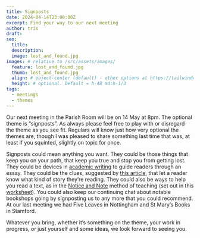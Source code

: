 ```yaml
---
title: Signposts
date: 2024-04-14T23:00:00Z
excerpt: Find your way to our next meeting
author: tris
draft: 
seo:
  title:
  description:
  image: lost_and_found.jpg
images: # relative to /src/assets/images/
  feature: lost_and_found.jpg
  thumb: lost_and_found.jpg
  align: # object-center (default) - other options at https://tailwindcss.com/docs/object-position
  height: # optional. Default = h-48 md:h-1/3
tags:
  - meetings
  - themes
---
```

Our next meeting in the Parish Room will be on 14 May at 8pm. The optional theme is “signposts”. As always please feel free to play with or disregard the theme as you see fit. Regulars will know just how very optional the themes are, though I was pleased to share something last time that was, at least if you squinted, slightly on topic for once.

Signposts could mean anything you want. They could be those things that keep you on your path, that keep you true and stop you from getting lost. They could be devices in 
[academic writing](https://style.mla.org/effective-signposting/) to guide readers through an essay. They could be the clues, suggested by [this article](https://www.clarendonhousebooks.com/single-post/2017/02/21/Signposts-in-Fiction), that let a reader know what kind of story they’re reading. They could also be ways to help you read a text, as in the [Notice and Note](https://blog.heinemann.com/notice-and-note-signposts) method of teaching (set out in this [worksheet](http://wattsenglishclass.weebly.com/uploads/5/8/2/9/58298297/signpostsguide.pdf)).
You could also keep our continuing chat about notable bookshops going by signposting us to any more that you could recommend. At our last meeting we had Five Leaves in Nottingham and St Mary’s Books in Stamford. 

Whatever you bring, whether it’s something on the theme, your work in progress, or just yourself and some ideas, we look forward to seeing you.